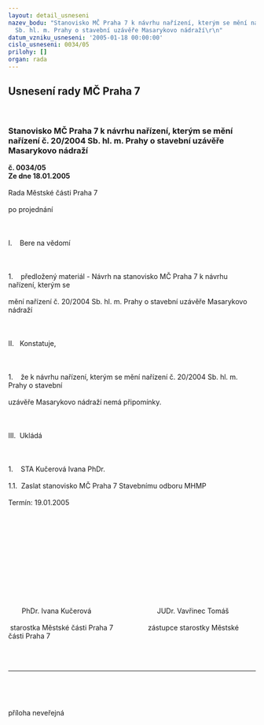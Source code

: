 ```yaml
---
layout: detail_usneseni
nazev_bodu: "Stanovisko MČ Praha 7 k návrhu nařízení, kterým se mění nařízení č. 20/2004
  Sb. hl. m. Prahy o stavební uzávěře Masarykovo nádraží\r\n"
datum_vzniku_usneseni: '2005-01-18 00:00:00'
cislo_usneseni: 0034/05
prilohy: []
organ: rada
---
```

<div id="ucUsn_pList" class="usn">
	<span><h2>Usnesení rady MČ Praha 7 </h2>
<br></span><div class="standBody">
<span><h3>Stanovisko MČ Praha 7 k návrhu nařízení, kterým se mění nařízení č. 20/2004 Sb. hl. m. Prahy o stavební uzávěře Masarykovo nádraží
</h3></span><div class="center">
		<strong>č. 0034/05</strong><br>
	</div>
<div class="center">
		<strong>Ze dne 18.01.2005</strong><br><br>
	</div>
<p class="MsoPlainText" style="MARGIN: 0cm 0cm 0pt">Rada Městské části Praha 7 </p>
<br><p class="MsoPlainText" style="MARGIN: 0cm 0cm 0pt">po projednání</p>
<br><p class="MsoPlainText" style="MARGIN: 0cm 0cm 0pt"> </p>
<br><p class="MsoPlainText" style="MARGIN: 0cm 0cm 0pt">I.<span style="mso-tab-count: 1">    </span>Bere na vědomí</p>
<br><p class="MsoPlainText" style="MARGIN: 0cm 0cm 0pt"> </p>
<br><p class="MsoPlainText" style="MARGIN: 0cm 0cm 0pt">1.<span style="mso-tab-count: 1">    </span>předložený materiál - Návrh na stanovisko MČ Praha 7 k návrhu nařízení, kterým se </p>
<br><p class="MsoPlainText" style="MARGIN: 0cm 0cm 0pt">mění nařízení č. 20/2004 Sb. hl. m. Prahy o stavební uzávěře Masarykovo nádraží</p>
<br><p class="MsoPlainText" style="MARGIN: 0cm 0cm 0pt"> </p>
<br><p class="MsoPlainText" style="MARGIN: 0cm 0cm 0pt">II.<span style="mso-tab-count: 1">   </span>Konstatuje,</p>
<br><p class="MsoPlainText" style="MARGIN: 0cm 0cm 0pt"> </p>
<br><p class="MsoPlainText" style="MARGIN: 0cm 0cm 0pt">1.<span style="mso-tab-count: 1">    </span>že k návrhu nařízení, kterým se mění nařízení č. 20/2004 Sb. hl. m. Prahy o stavební </p>
<br><p class="MsoPlainText" style="MARGIN: 0cm 0cm 0pt">uzávěře Masarykovo nádraží nemá připomínky.</p>
<br><p class="MsoPlainText" style="MARGIN: 0cm 0cm 0pt"> </p>
<br><p class="MsoPlainText" style="MARGIN: 0cm 0cm 0pt">III.<span style="mso-tab-count: 1">  </span>Ukládá</p>
<br><p class="MsoPlainText" style="MARGIN: 0cm 0cm 0pt"> </p>
<br><p class="MsoPlainText" style="MARGIN: 0cm 0cm 0pt">1.<span style="mso-tab-count: 1">    </span>STA Kučerová Ivana PhDr.</p>
<br><p class="MsoPlainText" style="MARGIN: 0cm 0cm 0pt">1.1.<span style="mso-tab-count: 1">  </span>Zaslat stanovisko MČ Praha 7 Stavebnímu odboru MHMP</p>
<br><p class="MsoPlainText" style="MARGIN: 0cm 0cm 0pt">Termín: 19.01.2005</p>
<br><p class="MsoPlainText" style="MARGIN: 0cm 0cm 0pt"><?xml:namespace prefix = o ns = "urn:schemas-microsoft-com:office:office" /><p> </p></p>
<br><p class="MsoPlainText" style="MARGIN: 0cm 0cm 0pt"><p> </p></p>
<br><p class="MsoPlainText" style="MARGIN: 0cm 0cm 0pt"><p> </p></p>
<br><p class="MsoPlainText" style="MARGIN: 0cm 0cm 0pt"><span style="mso-spacerun: yes">       </span>PhDr. Ivana Kučerová<span style="mso-tab-count: 4">                    </span><span style="mso-spacerun: yes">              </span>JUDr. Vavřinec Tomáš</p>
<br><p class="MsoPlainText" style="MARGIN: 0cm 0cm 0pt"><span style="mso-spacerun: yes"> </span>starostka Městské části Praha 7<span style="mso-tab-count: 3">               </span><span style="mso-spacerun: yes">   </span>zástupce starostky Městské části Praha 7</p>
<br><p class="MsoPlainText" style="MARGIN: 0cm 0cm 0pt"><p><br><hr><br></p></p>
<br><p>příloha neveřejná</p>
<br><p class="MsoPlainText" style="MARGIN: 0cm 0cm 0pt"> </p>
</div>
</div>